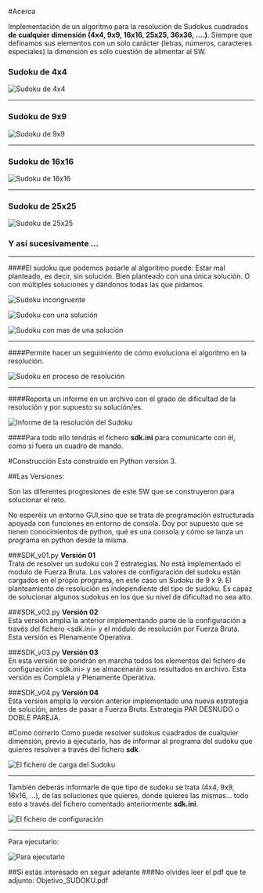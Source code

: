 #Acerca  

Implementación de un algoritmo para la resolución de Sudokus cuadrados **de cualquier dimensión (4x4, 9x9, 16x16, 25x25, 36x36, ….)**. Siempre que definamos sus elementos con un solo carácter (letras, números, caracteres especiales) la dimensión es sólo cuestión de alimentar al SW.

### Sudoku de 4x4
![Sudoku de 4x4](sdk_4x4.png "Sudoku de 4x4")
***
### Sudoku de 9x9
![Sudoku de 9x9](sdk_9x9.png "Sudoku de 9x9")
***
### Sudoku de 16x16
![Sudoku de 16x16](sdk_16x16.png "Sudoku de 16x16")
***
### Sudoku de 25x25
![Sudoku de 25x25](sdk_25x25.png "Sudoku de 25x25")

### Y así sucesivamente ...
***
####El sudoku  que podemos pasarle al algoritmo puede: Estar mal planteado, es decir, sin solución. Bien planteado con una única solución. O con múltiples soluciones y dándonos todas las que pidamos.

![Sudoku incongruente](sdk_no_congruente.png "Sudoku incongruente")

![Sudoku con una solución](sdk_una_solucion.png "Sudoku con una solución")

![Sudoku con mas de una solución](sdk_varias_soluciones.png "Sudoku con mas de una solución")
***
####Permite hacer un seguimiento de cómo evoluciona el algoritmo en la resolución.

![Sudoku en proceso de resolución](sdk_en_proceso.png "Sudoku en proceso de resolución")
***
####Reporta un informe en un archivo con el grado de dificultad de la resolución y por supuesto su solución/es.

![Informe de la resolución del Sudoku](sdk_informe.png "Informe de la resolución del Sudoku")

####Para todo ello tendrás el fichero **sdk.ini** para comunicarte con él, como si fuera un cuadro de mando.

#Construcción
Esta construido en Python versión 3.

##Las Versiones:

Son las diferentes progresiones de este SW que se construyeron para solucionar el reto.

No esperéis un entorno GUI,sino que se trata de programación estructurada apoyada con funciones en entorno de consola. Doy por supuesto que se tienen conocimientos de python, qué es una consola y cómo se lanza un programa en python desde la misma.
 
###SDK_v01.py
**Versión 01**  
Trata de resolver un sudoku con 2 estrategias. No está implementado el modulo de Fuerza Bruta. Los valores de configuración del sudoku están cargados en el propio programa, en este caso un Sudoku de 9 x 9. El planteamiento de resolución es independiente del tipo de sudoku. Es capaz de solucionar algunos sudokus en los que su nivel de dificultad no sea alto.

###SDK_v02.py
**Versión 02**  
Esta versión amplia la anterior  implementando parte de la configuración a través del fichero <sdk.ini> y el módulo de resolución por Fuerza Bruta. Esta versión es Plenamente Operativa.

###SDK_v03.py
**Versión 03**  
En esta versión se pondrán en marcha todos los elementos del fichero de configuración <sdk.ini> y se almacenarán sus resultados en archivo. Esta versión es Completa y Plenamente Operativa.

###SDK_v04.py
**Versión 04**  
Esta versión amplia la versión anterior implementado una nueva estrategia de solución, antes de pasar a Fuerza Bruta. Estrategia PAR DESNUDO o DOBLE PAREJA.

#Como correrlo
Como puede resolver sudokus cuadrados de cualquier dimensión, previo a ejecutarlo, has de informar al programa del sudoku que quieres resolver a través del fichero **sdk**.

![El fichero de carga del Sudoku](sdk.png "El fichero de carga del Sudoku")
***
También deberás  informarle  de que tipo de sudoku se trata (4x4, 9x9, 16x16, ...), de las soluciones que quieres, donde quieres las mismas... todo esto a través del fichero comentado anteriormente **sdk.ini**.  

![El fichero de configuración](sdk_ini.png "El fichero de configuración")
***
Para ejecutarlo:

![Para ejecutarlo](sdk_run.png "Como ejecutarlo")

##Si estás interesado en seguir adelante
###No olvides leer el pdf que te adjunto: Objetivo_SUDOKU.pdf







